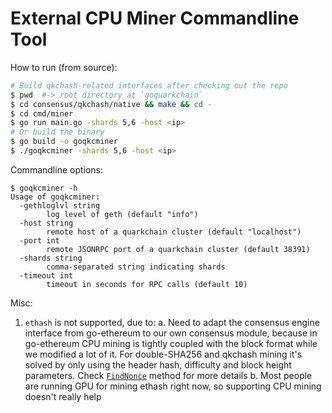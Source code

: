 # External CPU Miner Commandline Tool

How to run (from source):

```bash
# Build qkchash-related interfaces after checking out the repo
$ pwd  #-> root directory at `goquarkchain`
$ cd consensus/qkchash/native && make && cd -
$ cd cmd/miner
$ go run main.go -shards 5,6 -host <ip>
# Or build the binary
$ go build -o goqkcminer
$ ./goqkcminer -shards 5,6 -host <ip>
```

Commandline options:

```text
$ goqkcminer -h
Usage of goqkcminer:
  -gethloglvl string
    	log level of geth (default "info")
  -host string
    	remote host of a quarkchain cluster (default "localhost")
  -port int
    	remote JSONRPC port of a quarkchain cluster (default 38391)
  -shards string
    	comma-separated string indicating shards
  -timeout int
    	timeout in seconds for RPC calls (default 10)
```

Misc:

1. `ethash` is not supported, due to:
    a. Need to adapt the consensus engine interface from go-ethereum to our own consensus module, because in go-ethereum CPU mining is tightly coupled with the block format while we modified a lot of it. For double-SHA256 and qkchash mining it's solved by only using the header hash, difficulty and block height parameters. Check [`FindNonce`](https://github.com/QuarkChain/goquarkchain/blob/e44e64f8b482b893c797d84e63fd70eb05f0c837/consensus/consensus.go#L72) method for more details
    b. Most people are running GPU for mining ethash right now, so supporting CPU mining doesn't really help
